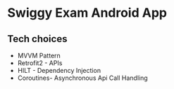 # Swiggy Exam Android App

## Tech choices
- MVVM Pattern
- Retrofit2 - APIs
- HILT - Dependency Injection
- Coroutines- Asynchronous Api Call Handling
